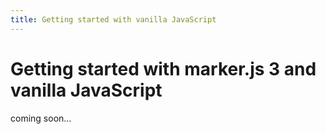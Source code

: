 ```yaml
---
title: Getting started with vanilla JavaScript
---
```


# Getting started with marker.js 3 and vanilla JavaScript

coming soon...
